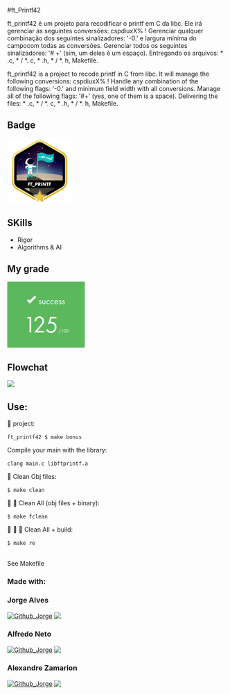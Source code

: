 #ft_Printf42

ft_printf42 é um projeto para recodificar o printf em C da libc. Ele irá gerenciar as seguintes conversões: cspdiuxX% !
Gerenciar qualquer combinação dos seguintes sinalizadores: '-0.' e largura mínima do campocom todas as conversões.
Gerenciar todos os seguintes sinalizadores: '# +' (sim, um deles é um espaço).
Entregando os arquivos: * .c, * / *. c, * .h, * / *. h, Makefile.

ft_printf42 is a project to recode printf in C from libc.  It will manage the following conversions: cspdiuxX% !  Handle any combination of the following flags: '-0.'  and minimum field width with all conversions.  Manage all of the following flags: '#+' (yes, one of them is a space).  Delivering the files: * .c, * / *.  c, * .h, * / *.  h, Makefile. <br/>

## Badge

<img src="ft_printfm.png">

## SKills

 - Rigor
 - Algorithms & AI

 ## My grade

 <img src="img/score printf.png"> 

 ## Flowchat

 <img src="img/prinf.png">

## Use:

🚧 project:
```
ft_printf42 $ make bonus
```
Compile your main with the library:
```
clang main.c libftprintf.a
```
:shower: Clean Obj files:<br/>
```
$ make clean
```
:shower: :shower: Clean All (obj files + binary):<br/>
```
$ make fclean
```
:shower: :shower: 🚧 Clean All + build:<br/>
```
$ make re
```
<br/>See Makefile<br/>

### Made with: <br/>
### Jorge Alves
<div style="display: inline_block">
 <a href="https://github.com/jorgeedualves/jorgeedualves" target="_blank"><img align="center" alt="Github_Jorge" height="30" width="30" src="https://cdn-icons-png.flaticon.com/128/1051/1051275.png" target="_blank"></a>
 <a href="https://www.linkedin.com/in/jorge-eduardo-alves-094b4331/" target="_blank"><img align="center"src="https://img.shields.io/badge/-LinkedIn-%230077B5?style=for-the-badge&logo=linkedin&logoColor=white" target="_blank"></a> 
</div>

### Alfredo Neto
<div style="display: inline_block">
 <a href="https://github.com/Alfredo-Neto" target="_blank"><img align="center" alt="Github_Jorge" height="30" width="30" src="https://cdn-icons-png.flaticon.com/128/1051/1051275.png" target="_blank"></a>
 <a href="https://www.linkedin.com/in/alfredo-neto-a2515814b/" target="_blank"><img align="center"src="https://img.shields.io/badge/-LinkedIn-%230077B5?style=for-the-badge&logo=linkedin&logoColor=white" target="_blank"></a> 
</div>

### Alexandre Zamarion
<div style="display: inline_block">
 <a href="https://github.com/alezamarion" target="_blank"><img align="center" alt="Github_Jorge" height="30" width="30" src="https://cdn-icons-png.flaticon.com/128/1051/1051275.png" target="_blank"></a>
 <a href="https://www.linkedin.com/in/alexandre-zamarion-cepeda-a3766323a/" target="_blank"><img align="center"src="https://img.shields.io/badge/-LinkedIn-%230077B5?style=for-the-badge&logo=linkedin&logoColor=white" target="_blank"></a> 
</div>

